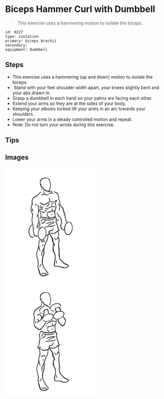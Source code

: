 # Biceps Hammer Curl with Dumbbell
> This exercise uses a hammering motion to isolate the biceps.

``` 
id: 0227 
type: isolation 
primary: biceps brachii 
secondary:  
equipment: dumbbell 
``` 

## Steps

 - This exercise uses a hammering (up and down) motion to isolate the biceps.
 -  Stand with your feet shoulder width apart, your knees slightly bent and your abs drawn in.
 - Grasp a dumbbell in each hand so your palms are facing each other.
 - Extend your arms so they are at the sides of your body.
 - Keeping your elbows locked lift your arms in an arc towards your shoulders.
 - Lower your arms in a steady controlled motion and repeat.
 - Note: Do not turn your wrists during this exercise.

## Tips


## Images

<svg width="221pt" height="275pt" viewBox="0 0 221 275" xmlns="http://www.w3.org/2000/svg">
  <g fill="#FFF">
    <path d="M0 0h221v275H0V0m84.04 34.69c-.33 5.22-.79 11.46 3.41 15.35-.07 3.02-.09 6.04-.1 9.06.87-3.01 1.46-6.13.74-9.25 2.33 1.86 3.24 4.78 5.14 6.98 3.19 2.42 7.21 3.68 11.22 3.55.27 1.39.77 2.69 1.52 3.89.01-.98.04-2.94.05-3.91 2.98 1.03 6.14 1.69 9.27.8-2.25-1.89-5.34-1.4-8.02-1.88 1.41-3.94 2.14-8.08 2.7-12.22.66-4.53-1.21-8.83-1.83-13.25-.7-4.31-5.05-6.62-9.05-7.07-5.95-.81-13.4 1.52-15.05 7.95m6.76 23.29c1.07 2.73 2.09 5.48 3.28 8.16-2.44.49-4.87.99-7.31 1.43.24.44.74 1.31.98 1.75 4.04-1.14 8.38-1.8 12.44-.35 2.06 1.19 3.8-.57 5.47-1.6-.91.03-2.72.08-3.62.1-2.28-.79-4.66-1.21-7.05-1.49.6-3.55-2.51-5.94-4.16-8.69-.01.17-.03.52-.03.69M77.45 68.64c-4.26 1.69-8.07 4.31-11.29 7.56-2.78 3.68-2.18 8.45-1.96 12.74-1.6 4.83-2.61 9.88-2.71 14.98-.21 5.33 4.86 9.56 3.59 14.97-1.45 6.64-1.75 13.68.33 20.22-6.31 3.01-8.66 10.43-9.09 16.92-.01 5.08 1.41 10.77 5.59 14.02 1.97 1.58 5.97 2.13 6.79-.94-2.4.02-5.32.39-7.06-1.68-4.46-5.1-4.23-12.8-2.2-18.89 1.03-3.49 3.76-5.99 6.45-8.27 1.79 5.11-.52 10.59 1.49 15.63.94 2.93.82 6.07 1.6 9.03 1.68 3.71 6.34 3.52 9.72 4.3-.91-3.52-5.18-2.98-7.89-4.13-.62-3.43-.71-6.97-1.94-10.27-1.33-3.21-.14-6.7-.63-10.03-.65-4.99-2.68-9.73-2.71-14.82-.42-6.07 1.5-11.93 2.24-17.9-.42.37-1.25 1.11-1.67 1.48-1.09-4.18-3.76-8.2-2.8-12.69.53-3.11.82-6.27 1.64-9.32.51.62 1.53 1.85 2.04 2.47-.34-5.86-3.55-13.56 2.19-17.81 3.11-3.54 8.42-4.09 11-8.16 1.95-2.98 5.98-4.28 6.91-7.93-4.01 1.84-6.81 5.27-9.63 8.52m38.72-7.9c3.8 1.94 8.84 3.03 10.62 7.41 2.07 3.21 1.34 7.1 1.66 10.69 1.65 4.02 3.72 8.01 3.3 12.53-.54-.08-1.62-.26-2.16-.34-.48-1.8-1.05-3.58-1.7-5.32-.79 3.99 1.78 7.5 2.64 11.24.04 3.39-1 6.71-.74 10.11 2.63-4.09 3.14-9.44.97-13.84.34-.6.7-1.2 1.06-1.8.77 4.79 5.83 7.05 6.89 11.71 1.85 7.34 4.75 14.42 5.81 21.95.7 3.41 1.77 6.98 4.27 9.55-5.18 4.34-6.83 11.59-6.08 18.07-1.6-.94-3.28-1.76-4.84-2.77-1.23-2.13-2.43-4.43-2.84-6.87.12-4.13 2.69-7.93 1.75-12.15-.18-5.43-4.19-9.42-7.51-13.28-1.73-2.72-2.91-5.78-4.81-8.42.28 3.24 1.36 6.46 3.12 9.19 3.29 3.8 7.06 7.73 7.38 13.05 1.09 4.21-2.96 7.75-2.08 11.94.6 2.33 1.53 4.55 2.19 6.87 2 1.37 4.06 2.66 6 4.12l-.08-2.08c2.74 2.91 2.75 7.38 5.61 10.23 2.22 2.56 6.34 3.5 9.09 1.22 5-3.9 7.21-10.54 6.99-16.72.1-4.42-1.01-9.27-4.37-12.36-2.45-1.75-5.96-2.34-8.63-.72-1.13-3.72-3.57-7.02-3.84-11-.37-3.53-.83-7.06-2.12-10.39-1.52-4.07-1.79-8.53-3.76-12.43-1.42-2.86-4.45-4.5-5.92-7.31-.94-2.93-.88-6.08-1.88-9-.76-2.58-2.46-4.95-2.29-7.75-.02-3.12-.06-6.42-1.82-9.13-2.07-4.21-7.14-7.49-11.88-6.2m-11.4 5.66c3.11-.85 6.18-2.16 9.48-1.93 1.2 1.41 3.08 1.75 4.72 2.42-1.96-1.44-3.77-3.09-5.88-4.31-3.04.08-7.02.62-8.32 3.82m.22 8.06c.34 2.35 1.03 4.63 1.88 6.84-.78 1.64-.71 4.26-2.93 4.64-4.29.97-7.34 5.48-12.02 4.79-3.17-.99-5.27-3.83-8.09-5.44.47 3.82 4.29 6.05 7.53 7.35 5.15 1.39 8.33-3.59 12.86-4.73 1.95-.49 2.86-2.39 3.63-4.05 1.83-3.25-.47-7.12-2.86-9.4m17.04 5.33c-.58 1.69-1.18 3.36-1.78 5.03-2.25-1.31-4.66-.41-7.02-.14-1.32-.32-2.53-.95-3.78-1.46-.18.46-.55 1.38-.73 1.85 3.45 2.17 7.3.99 10.9-.1.39 3.7 1.49 7.28 2.02 10.95.68 3.93-1.8 7.32-3.49 10.63l-3.01.42c-.47-2.4-1.34-4.69-2.29-6.94-.11 2.64-.3 5.29-.91 7.87-3.05.22-6.29-.01-8.86 1.97-1.21-.55-2.42-1.09-3.64-1.61 1.04 3.03 4.28 3.98 6.83 2.12 2.8 0 5.47-.77 7.74-2.41l3 1.26c.33-.64.99-1.91 1.33-2.55.44 4.36 1.01 8.72 1.4 13.09-3.66 2.08-7.84 2.66-11.84 3.77-.55-.77-1.06-1.55-1.56-2.33-1.62-1.29-3.09-2.75-4.46-4.29.1-1.56 1.14-3.29-.01-4.69-.54.14-1.62.43-2.17.58l1.36.76c-1.94 3.58.99 7.91 4.69 8.61-.72.43-1.44.87-2.15 1.3-5.33-1.8-11.68.15-16.23-3.81-.63-2.21-.23-4.6-.54-6.88-.12-3.4-1.81-6.44-3.06-9.51 2.68.54 5.42.37 8.13.28-.7-.79-1.41-1.58-2.18-2.29-1.7.23-3.4.54-5.12.31-.82.84-1.67 1.65-2.44 2.55.78 2.76 2.68 5.11 3.11 7.98.09 2.74.04 5.5.48 8.22-1.22 2.41-2.63 4.71-3.85 7.12 1.64-1.95 5.01-3.14 4.81-6.13 4.26 3.89 10.15 3.12 15.4 4.05 5.81 1.22 11.58-1.03 17.11-2.6 1.13 1.17 2.3 2.31 3.49 3.42-.11 2.63-.79 5.19-1.04 7.8 1.54 4.36 4.01 8.42 4.56 13.09.2 2.31 1.33 4.31 2.73 6.11-4.32 1.77-7.31 5.91-12 6.88-3.29 1-6.55-.59-9.75-1.21 1.18 1.79 3.05 3.2 5.25 3.35 5.69.55 10.99-2.51 15.2-6.05.04 3.49.17 6.99-.07 10.48.54.26 1.6.78 2.14 1.04-.08-3.95-.44-7.89-1.16-11.77.78-.33 2.34-.99 3.11-1.32-.94-2.56-2.85-4.71-3.27-7.45-.88-4.93-3.2-9.44-4.99-14.08.46-1.98 1.33-3.91 1.35-5.96-.02-2.82-3.37-4.16-3.36-6.97-.6-4.37-.81-8.8-.47-13.2.28-3.84 3.54-7.19 2.46-11.16-.86-3.94-1.79-7.92-1.6-11.99 1.63.2 3.24.52 4.86.76-1.38-1.65-2.89-3.21-3.82-5.17-.2.1-.61.31-.81.42m-10.54 10.36c-.53.13-1.59.38-2.11.51 1.84 1.09 2.84 2.75 2.56 4.93-2.13 1.18-4.82 1.18-6.48 3.17-.52.1-1.56.31-2.08.42-.67.87-1.35 1.74-2.02 2.61-1.9-.89-3.75-1.87-5.64-2.77.66 2.95 3.38 4.06 6.01 4.77.54-.82 1.08-1.64 1.63-2.45 3.1-1.38 6.21-2.76 9.31-4.17 2.9.12 5.78.5 8.61 1.13-1.68-2.78-4.86-2.93-7.75-2.83-.62-1.75-1.48-3.4-2.41-5 2.29-.13 4.59-.21 6.89-.24-1.29-.66-2.42-1.9-3.93-1.91-.9.55-1.77 1.16-2.59 1.83m-11.95 5.98c.13.61.27 1.22.4 1.83.59-.74 1.18-1.47 1.76-2.2l1.91-.72c1.31-2.2 2.91-4.22 4.37-6.32-4.43.17-5.04 5.48-8.44 7.41m-27.13-4.22l-.08 3.52c1.64-1.55 3.32-3.06 4.86-4.72-1.61.33-3.2.75-4.78 1.2m5.4.98c.84 1.95 2.49 3.81 2.01 6.09-.5 3.31-.47 6.66-.33 10.01.37 4.83-3.99 8.51-3.54 13.34.49-.82 1.47-2.47 1.97-3.29 2.46 6 2.86 12.97.53 19.07-1.13 4.34-.43 9.83 3 12.98-.55-4.22-2.54-8.52-1.11-12.77 2.06-5.89 1.47-12.4-.44-18.25-.26-1.17-1-2.4-.47-3.61 1.13-3.25 1.71-6.66 2.92-9.88-.34-.42-1-1.26-1.33-1.68.67-4.26 1.34-8.81-1.07-12.7-.54.18-1.61.52-2.14.69m6.12 2.21l.04 2.9c2.43 1.17 5.18 1.97 7.77.74 1.04-3.03-2.37-1.34-3.86-.96-.78-.46-2.34-1.38-3.12-1.83.71-.43 2.12-1.28 2.82-1.71l-.66-1.11c-1 .66-1.99 1.32-2.99 1.97m-19.39 5.11c.47 2.83.03 6.12 2.05 8.43 1.3-3.05.77-6.46-2.05-8.43m29.83 5.53c.07.43.22 1.29.3 1.72 2.4.75 4.85.28 6-2.17-2.1.17-4.2.35-6.3.45m-.34 6.61l1.79-1.79c-2.55-.89-4.91-2.24-7.07-3.86-1 3.45 2.87 4.48 5.28 5.65m20.85.86c-1.92.83-4.21 2.24-2.74 4.6.98-1.5 1.92-3.01 2.74-4.6m-25.24 12.03c-1.26 3-3.38 6.32-1.61 9.57.68-2.7 1.44-5.38 2.63-7.91 1.85.61 3.72 1.18 5.58 1.75-.83 1.87-1.61 3.92-3.37 5.12-2.19 1.74-5.16 2.6-6.59 5.18 4.7-1.68 10.88-3.88 11.28-9.74 3.69.89 7.55 1.12 11.28.36 4.13-.86 8.82-1.47 11.47-5.19-6.82 2.44-14.1 4.62-21.41 3.28-3.08-.82-6.14-1.76-9.26-2.42m35.15 7.15c2.18-1.37 4.41-2.94 5.43-5.41-2.66.76-5.07 2.47-5.43 5.41m-42.2-2.21c.29 6.21-.44 12.39-.25 18.59 2.52-4.23 2.1-9.22 1.87-13.91-.05-1.73-.6-3.29-1.62-4.68m29.31 2.88c2.26 1.62 5.11 1.66 7.75 1.1-1.68-2.83-5.26-.86-7.75-1.1m-13.89 5.09c4.35-.78 8.64-1.94 12.9-3.12l.22.88c.07-1.18.14-2.36.23-3.53-3.94 2.91-9.96 1.81-13.35 5.77m10.93-.13c-2.57 1.15-5.09 2.61-6.74 4.96 2.78-.97 5.25-2.61 7.96-3.74 3.23-1.42 6.73-2.32 9.63-4.4-3.86-.02-7.4 1.64-10.85 3.18m-12.71 6.59c.15.39.43 1.18.58 1.57 4.1-.08 8.09-1.22 12.2-1.24 4.39-.55 9.6-.2 12.64-4.04-8.3 2.26-16.93 2.5-25.42 3.71m-20.69-2.44c-.19 2.82.49 5.54 1.97 7.95-.17-2.71-.53-5.4-.85-8.08-.28.03-.84.1-1.12.13m3.72 15.71c-.77 5.25-.68 11.01 2.16 15.68 1.68 2.53 4.39 5.23 7.74 4.46 5.09-1.63 8.02-6.52 9.5-11.36 1.03-.05 3.09-.17 4.12-.23-1 4.55-1.39 9.39-3.89 13.45-4.09 6.57-4.72 14.67-8.83 21.24-2.6 4.57-3.1 10.02-2.58 15.17 1.97-1.54 1.47-4.13 1.61-6.31-.01-3.27 1.55-6.27 2.99-9.11.13 2.68.47 5.36.33 8.04-.24 3.94-2.6 7.28-3.39 11.08-.81 6.31-.81 12.89 1.35 18.96 3.33 7.3 8.98 13.14 13.04 20-.83.18-2.47.54-3.3.72-1.04-1.2-1.92-2.55-3.02-3.7-2.55.12-5.06.86-7.63.58-1.38-.32-2.41.67-3.45 1.39 3.55.66 7.14.25 10.71.3.43.42 1.29 1.27 1.72 1.69-3.31 2.43-8.13 2.99-11.41.22-2.58-1.46-2.43-4.64-3.13-7.12-1.49-5.26-5.01-10.4-3.67-16.06 1.48-7.48-1.55-14.74-3.09-21.93-1.37-6.48.98-12.92 3.6-18.75 1.35 2.91 1.95 6.28 4.28 8.63-1.02-5.35-2.9-10.5-3.62-15.91.14-3.66 1.43-7.12 2.6-10.55-.14-.22-.42-.66-.56-.89-.22-.11-.66-.34-.89-.46-2.65 5.54-2.36 11.78-3.22 17.71-1.66 4.97-3.64 9.91-4.38 15.14.23 9.05 5.54 17.63 3.55 26.81-1.02 2.73-.12 5.42.78 8.03-.65 2.81.88 5.25 1.92 7.72 1.04 2.32.36 5.19 1.93 7.3 2.51 2.73 6.13 4.27 9.84 4.24 4.04.31 7.13-2.87 11.05-3.29.07-1.48.12-2.96.13-4.44-1.71-2.45-3.3-4.98-5.42-7.1-2.3-3.13-3.97-6.68-6.26-9.82-2.34-5.53-1.84-11.7-1.32-17.53.2-3.54 2.05-6.64 3.04-9.96 1.21-5.75-.94-11.78 1.03-17.42 1.68-4.92 2.62-10.22 5.65-14.55 2.43-4.48 3.16-9.71 3.17-14.75.89-.65 1.63-1.56 2.65-2.01 1.68 3.47 3.87 6.64 5.76 9.99.64 2.83.12 5.94 1.61 8.57.61 1.66 2.06 3.25 1.6 5.12-1.01 4.84-1.47 9.82-1.17 14.74 1.53 4.9 5.17 9.1 5.29 14.42 1.11 7.91-3.37 15.27-2.13 23.2 3.28 2.63 7.48 2.19 11.4 1.93 3.22-.43 5.89 1.6 8.58 3 5.74.82 12.97.45 16.26-5.13-1.13-1.5-2.13-3.14-3.61-4.31-2.18-.95-4.83-.57-6.76-2.13-3.89-2.86-6.27-7.34-10.49-9.85-2.39-8.04-1.12-16.46-1.94-24.67-1.7-6.57-1.29-13.52.24-20.07.16-3.57-1.91-6.77-3.24-9.97-2.25 2.41-3.23 5.61-5.01 8.33-2.18-1.49-3.77-3.56-5.05-5.83.64 2.49.94 6.06 3.94 6.86 2.97-.32 4.35-3.19 5.84-5.36.57 1.63 1.5 3.19 1.6 4.95-1.02 6.89-2.51 14.01-.9 20.91.69 3.98.75 8.04.41 12.05-.55 4.4 1.31 8.54 1.84 12.83 2.77 2.72 5.71 5.31 7.99 8.48 2.44 3.33 6.38 5.3 10.49 5.4.78 1.03 1.53 2.07 2.28 3.12-1.9 1.02-3.74 2.2-5.79 2.9-2.54.05-5.03-.64-7.54-.95-3.05-.89-5.88-2.99-9.23-2.44-3.01.39-6.1.78-9.02-.3-.15-3.8-.18-7.67.75-11.37 1.48-4.66 1.12-9.64.7-14.43-.25-3.4-2.49-6.15-3.45-9.33-1.02-4.98-1.76-10.1-.86-15.15.54.77 1.6 2.3 2.13 3.07 2.03-3.48-.95-6.58-2.07-9.76-1.43-2.89-.44-6.34-1.94-9.19-1.99-3.64-4.34-7.09-7.11-10.18l-.89-.73c-.06-1.73-.65-3.74.25-5.33 1.73-1.14 3.76-1.61 5.8-1.73 2.04-2.33 3.37-5.2 3.87-8.26-1.72 1.83-3.01 4-4.57 5.95-2.59.94-5.26 1.72-7.66 3.11-.07 2.05.17 4.18-.43 6.17-1.56 1.72-3.69 2.73-5.6 3.97.98-6 .93-12.78-3-17.79-1.56-2.29-4.57-2.46-6.94-3.37-5.58 1.94-8.57 7.79-9.66 13.25m-8.17-10.48c-.83 1.24-.57 1.95.78 2.14.84-1.25.58-1.96-.78-2.14m16.28 32.42c-.86 1.48-.53 3.36-.66 5.02.72-3.62 4.23-3.81 7.07-4.68.75 1.07 1.51 2.12 2.33 3.13-.42-1.94-1.04-3.82-1.71-5.68-2.28.91-4.68 1.51-7.03 2.21m1.13 8.79c.19 2.38 2.21 2.23 4.05 2.16-.03-.51-.07-1.52-.09-2.02-1.32-.05-2.64-.1-3.96-.14m34.09 37.74c-.26 2.83.04 5.76 2.5 7.59-.55-2.5-1.07-5.02-.91-7.58-.4-.01-1.19-.01-1.59-.01m-39.68 16.24c2.35-2.52 3.66-5.72 4.99-8.84-3.15 1.44-5.43 5.4-4.99 8.84z"/>
    <path d="M89.59 30.66c3.56-2.56 8.15-2.33 12.31-2.16 2 1.87 4.64 3.61 5 6.57.81 4.6 2.47 9.26 1.29 13.95-.7 2.82-.6 6.17-2.66 8.42-3.11 1.88-6.48-.67-9.41-1.75-2.42-.88-3.52-3.34-4.77-5.37-1.53-1.58-3.41-2.77-5.02-4.26.53-1.47 1.07-2.93 1.6-4.39-.68.04-2.04.13-2.71.18-.47-4.11.65-8.88 4.37-11.19zM147.08 139.12c1.68-2.71 4.67-4.06 7.3-5.63 2.52 1.87 5.17 3.96 5.97 7.18 1.95 6.46.99 14.13-3.37 19.43-1.52 1.72-3.63 3.32-6.07 2.75-3.83-1.18-5.76-5.24-6.35-8.93-.64-5.01-.15-10.41 2.52-14.8zM90.36 145.61c3.25 1.89 6.26 4.59 7.04 8.45 1.03 5.86.93 12.53-2.68 17.54-1.82 2.31-4.48 4.74-7.67 4.13-2.73-.5-4.46-3.02-5.42-5.43-2.2-5.69-1.63-12.3 1.05-17.73 1.57-3.24 4.72-5.16 7.68-6.96z"/>
  </g>
  <g fill="#333">
    <path d="M84.04 34.69c1.65-6.43 9.1-8.76 15.05-7.95 4 .45 8.35 2.76 9.05 7.07.62 4.42 2.49 8.72 1.83 13.25-.56 4.14-1.29 8.28-2.7 12.22 2.68.48 5.77-.01 8.02 1.88-3.13.89-6.29.23-9.27-.8-.01.97-.04 2.93-.05 3.91-.75-1.2-1.25-2.5-1.52-3.89-4.01.13-8.03-1.13-11.22-3.55-1.9-2.2-2.81-5.12-5.14-6.98.72 3.12.13 6.24-.74 9.25.01-3.02.03-6.04.1-9.06-4.2-3.89-3.74-10.13-3.41-15.35m5.55-4.03c-3.72 2.31-4.84 7.08-4.37 11.19.67-.05 2.03-.14 2.71-.18-.53 1.46-1.07 2.92-1.6 4.39 1.61 1.49 3.49 2.68 5.02 4.26 1.25 2.03 2.35 4.49 4.77 5.37 2.93 1.08 6.3 3.63 9.41 1.75 2.06-2.25 1.96-5.6 2.66-8.42 1.18-4.69-.48-9.35-1.29-13.95-.36-2.96-3-4.7-5-6.57-4.16-.17-8.75-.4-12.31 2.16z"/>
    <path d="M90.8 57.98c0-.17.02-.52.03-.69 1.65 2.75 4.76 5.14 4.16 8.69 2.39.28 4.77.7 7.05 1.49.9-.02 2.71-.07 3.62-.1-1.67 1.03-3.41 2.79-5.47 1.6-4.06-1.45-8.4-.79-12.44.35-.24-.44-.74-1.31-.98-1.75 2.44-.44 4.87-.94 7.31-1.43-1.19-2.68-2.21-5.43-3.28-8.16zM77.45 68.64c2.82-3.25 5.62-6.68 9.63-8.52-.93 3.65-4.96 4.95-6.91 7.93-2.58 4.07-7.89 4.62-11 8.16-5.74 4.25-2.53 11.95-2.19 17.81-.51-.62-1.53-1.85-2.04-2.47-.82 3.05-1.11 6.21-1.64 9.32-.96 4.49 1.71 8.51 2.8 12.69.42-.37 1.25-1.11 1.67-1.48-.74 5.97-2.66 11.83-2.24 17.9.03 5.09 2.06 9.83 2.71 14.82.49 3.33-.7 6.82.63 10.03 1.23 3.3 1.32 6.84 1.94 10.27 2.71 1.15 6.98.61 7.89 4.13-3.38-.78-8.04-.59-9.72-4.3-.78-2.96-.66-6.1-1.6-9.03-2.01-5.04.3-10.52-1.49-15.63-2.69 2.28-5.42 4.78-6.45 8.27-2.03 6.09-2.26 13.79 2.2 18.89 1.74 2.07 4.66 1.7 7.06 1.68-.82 3.07-4.82 2.52-6.79.94-4.18-3.25-5.6-8.94-5.59-14.02.43-6.49 2.78-13.91 9.09-16.92-2.08-6.54-1.78-13.58-.33-20.22 1.27-5.41-3.8-9.64-3.59-14.97.1-5.1 1.11-10.15 2.71-14.98-.22-4.29-.82-9.06 1.96-12.74 3.22-3.25 7.03-5.87 11.29-7.56zM116.17 60.74c4.74-1.29 9.81 1.99 11.88 6.2 1.76 2.71 1.8 6.01 1.82 9.13-.17 2.8 1.53 5.17 2.29 7.75 1 2.92.94 6.07 1.88 9 1.47 2.81 4.5 4.45 5.92 7.31 1.97 3.9 2.24 8.36 3.76 12.43 1.29 3.33 1.75 6.86 2.12 10.39.27 3.98 2.71 7.28 3.84 11 2.67-1.62 6.18-1.03 8.63.72 3.36 3.09 4.47 7.94 4.37 12.36.22 6.18-1.99 12.82-6.99 16.72-2.75 2.28-6.87 1.34-9.09-1.22-2.86-2.85-2.87-7.32-5.61-10.23l.08 2.08c-1.94-1.46-4-2.75-6-4.12-.66-2.32-1.59-4.54-2.19-6.87-.88-4.19 3.17-7.73 2.08-11.94-.32-5.32-4.09-9.25-7.38-13.05-1.76-2.73-2.84-5.95-3.12-9.19 1.9 2.64 3.08 5.7 4.81 8.42 3.32 3.86 7.33 7.85 7.51 13.28.94 4.22-1.63 8.02-1.75 12.15.41 2.44 1.61 4.74 2.84 6.87 1.56 1.01 3.24 1.83 4.84 2.77-.75-6.48.9-13.73 6.08-18.07-2.5-2.57-3.57-6.14-4.27-9.55-1.06-7.53-3.96-14.61-5.81-21.95-1.06-4.66-6.12-6.92-6.89-11.71-.36.6-.72 1.2-1.06 1.8 2.17 4.4 1.66 9.75-.97 13.84-.26-3.4.78-6.72.74-10.11-.86-3.74-3.43-7.25-2.64-11.24.65 1.74 1.22 3.52 1.7 5.32.54.08 1.62.26 2.16.34.42-4.52-1.65-8.51-3.3-12.53-.32-3.59.41-7.48-1.66-10.69-1.78-4.38-6.82-5.47-10.62-7.41m30.91 78.38c-2.67 4.39-3.16 9.79-2.52 14.8.59 3.69 2.52 7.75 6.35 8.93 2.44.57 4.55-1.03 6.07-2.75 4.36-5.3 5.32-12.97 3.37-19.43-.8-3.22-3.45-5.31-5.97-7.18-2.63 1.57-5.62 2.92-7.3 5.63z"/>
    <path d="M104.77 66.4c1.3-3.2 5.28-3.74 8.32-3.82 2.11 1.22 3.92 2.87 5.88 4.31-1.64-.67-3.52-1.01-4.72-2.42-3.3-.23-6.37 1.08-9.48 1.93zM104.99 74.46c2.39 2.28 4.69 6.15 2.86 9.4-.77 1.66-1.68 3.56-3.63 4.05-4.53 1.14-7.71 6.12-12.86 4.73-3.24-1.3-7.06-3.53-7.53-7.35 2.82 1.61 4.92 4.45 8.09 5.44 4.68.69 7.73-3.82 12.02-4.79 2.22-.38 2.15-3 2.93-4.64-.85-2.21-1.54-4.49-1.88-6.84z"/>
    <path d="M122.03 79.79c.2-.11.61-.32.81-.42.93 1.96 2.44 3.52 3.82 5.17-1.62-.24-3.23-.56-4.86-.76-.19 4.07.74 8.05 1.6 11.99 1.08 3.97-2.18 7.32-2.46 11.16-.34 4.4-.13 8.83.47 13.2-.01 2.81 3.34 4.15 3.36 6.97-.02 2.05-.89 3.98-1.35 5.96 1.79 4.64 4.11 9.15 4.99 14.08.42 2.74 2.33 4.89 3.27 7.45-.77.33-2.33.99-3.11 1.32.72 3.88 1.08 7.82 1.16 11.77-.54-.26-1.6-.78-2.14-1.04.24-3.49.11-6.99.07-10.48-4.21 3.54-9.51 6.6-15.2 6.05-2.2-.15-4.07-1.56-5.25-3.35 3.2.62 6.46 2.21 9.75 1.21 4.69-.97 7.68-5.11 12-6.88-1.4-1.8-2.53-3.8-2.73-6.11-.55-4.67-3.02-8.73-4.56-13.09.25-2.61.93-5.17 1.04-7.8a93.816 93.816 0 0 1-3.49-3.42c-5.53 1.57-11.3 3.82-17.11 2.6-5.25-.93-11.14-.16-15.4-4.05.2 2.99-3.17 4.18-4.81 6.13 1.22-2.41 2.63-4.71 3.85-7.12-.44-2.72-.39-5.48-.48-8.22-.43-2.87-2.33-5.22-3.11-7.98.77-.9 1.62-1.71 2.44-2.55 1.72.23 3.42-.08 5.12-.31.77.71 1.48 1.5 2.18 2.29-2.71.09-5.45.26-8.13-.28 1.25 3.07 2.94 6.11 3.06 9.51.31 2.28-.09 4.67.54 6.88 4.55 3.96 10.9 2.01 16.23 3.81.71-.43 1.43-.87 2.15-1.3-3.7-.7-6.63-5.03-4.69-8.61l-1.36-.76c.55-.15 1.63-.44 2.17-.58 1.15 1.4.11 3.13.01 4.69 1.37 1.54 2.84 3 4.46 4.29.5.78 1.01 1.56 1.56 2.33 4-1.11 8.18-1.69 11.84-3.77-.39-4.37-.96-8.73-1.4-13.09-.34.64-1 1.91-1.33 2.55l-3-1.26c-2.27 1.64-4.94 2.41-7.74 2.41-2.55 1.86-5.79.91-6.83-2.12 1.22.52 2.43 1.06 3.64 1.61 2.57-1.98 5.81-1.75 8.86-1.97.61-2.58.8-5.23.91-7.87.95 2.25 1.82 4.54 2.29 6.94l3.01-.42c1.69-3.31 4.17-6.7 3.49-10.63-.53-3.67-1.63-7.25-2.02-10.95-3.6 1.09-7.45 2.27-10.9.1.18-.47.55-1.39.73-1.85 1.25.51 2.46 1.14 3.78 1.46 2.36-.27 4.77-1.17 7.02.14.6-1.67 1.2-3.34 1.78-5.03z"/>
    <path d="M111.49 90.15c.82-.67 1.69-1.28 2.59-1.83 1.51.01 2.64 1.25 3.93 1.91-2.3.03-4.6.11-6.89.24.93 1.6 1.79 3.25 2.41 5 2.89-.1 6.07.05 7.75 2.83-2.83-.63-5.71-1.01-8.61-1.13-3.1 1.41-6.21 2.79-9.31 4.17-.55.81-1.09 1.63-1.63 2.45-2.63-.71-5.35-1.82-6.01-4.77 1.89.9 3.74 1.88 5.64 2.77.67-.87 1.35-1.74 2.02-2.61.52-.11 1.56-.32 2.08-.42 1.66-1.99 4.35-1.99 6.48-3.17.28-2.18-.72-3.84-2.56-4.93.52-.13 1.58-.38 2.11-.51z"/>
    <path d="M99.54 96.13c3.4-1.93 4.01-7.24 8.44-7.41-1.46 2.1-3.06 4.12-4.37 6.32l-1.91.72c-.58.73-1.17 1.46-1.76 2.2-.13-.61-.27-1.22-.4-1.83zM72.41 91.91c1.58-.45 3.17-.87 4.78-1.2-1.54 1.66-3.22 3.17-4.86 4.72l.08-3.52zM77.81 92.89c.53-.17 1.6-.51 2.14-.69 2.41 3.89 1.74 8.44 1.07 12.7.33.42.99 1.26 1.33 1.68-1.21 3.22-1.79 6.63-2.92 9.88-.53 1.21.21 2.44.47 3.61 1.91 5.85 2.5 12.36.44 18.25-1.43 4.25.56 8.55 1.11 12.77-3.43-3.15-4.13-8.64-3-12.98 2.33-6.1 1.93-13.07-.53-19.07-.5.82-1.48 2.47-1.97 3.29-.45-4.83 3.91-8.51 3.54-13.34-.14-3.35-.17-6.7.33-10.01.48-2.28-1.17-4.14-2.01-6.09zM83.93 95.1c1-.65 1.99-1.31 2.99-1.97l.66 1.11c-.7.43-2.11 1.28-2.82 1.71.78.45 2.34 1.37 3.12 1.83 1.49-.38 4.9-2.07 3.86.96-2.59 1.23-5.34.43-7.77-.74l-.04-2.9zM64.54 100.21c2.82 1.97 3.35 5.38 2.05 8.43-2.02-2.31-1.58-5.6-2.05-8.43zM94.37 105.74c2.1-.1 4.2-.28 6.3-.45-1.15 2.45-3.6 2.92-6 2.17-.08-.43-.23-1.29-.3-1.72zM94.03 112.35c-2.41-1.17-6.28-2.2-5.28-5.65 2.16 1.62 4.52 2.97 7.07 3.86l-1.79 1.79zM114.88 113.21c-.82 1.59-1.76 3.1-2.74 4.6-1.47-2.36.82-3.77 2.74-4.6zM89.64 125.24c3.12.66 6.18 1.6 9.26 2.42 7.31 1.34 14.59-.84 21.41-3.28-2.65 3.72-7.34 4.33-11.47 5.19-3.73.76-7.59.53-11.28-.36-.4 5.86-6.58 8.06-11.28 9.74 1.43-2.58 4.4-3.44 6.59-5.18 1.76-1.2 2.54-3.25 3.37-5.12-1.86-.57-3.73-1.14-5.58-1.75-1.19 2.53-1.95 5.21-2.63 7.91-1.77-3.25.35-6.57 1.61-9.57zM124.79 132.39c.36-2.94 2.77-4.65 5.43-5.41-1.02 2.47-3.25 4.04-5.43 5.41zM82.59 130.18c1.02 1.39 1.57 2.95 1.62 4.68.23 4.69.65 9.68-1.87 13.91-.19-6.2.54-12.38.25-18.59zM111.9 133.06c2.49.24 6.07-1.73 7.75 1.1-2.64.56-5.49.52-7.75-1.1zM98.01 138.15c3.39-3.96 9.41-2.86 13.35-5.77-.09 1.17-.16 2.35-.23 3.53l-.22-.88c-4.26 1.18-8.55 2.34-12.9 3.12zM108.94 138.02c3.45-1.54 6.99-3.2 10.85-3.18-2.9 2.08-6.4 2.98-9.63 4.4-2.71 1.13-5.18 2.77-7.96 3.74 1.65-2.35 4.17-3.81 6.74-4.96zM96.23 144.61c8.49-1.21 17.12-1.45 25.42-3.71-3.04 3.84-8.25 3.49-12.64 4.04-4.11.02-8.1 1.16-12.2 1.24-.15-.39-.43-1.18-.58-1.57zM75.54 142.17c.28-.03.84-.1 1.12-.13.32 2.68.68 5.37.85 8.08a13.326 13.326 0 0 1-1.97-7.95z"/>
    <path d="M79.26 157.88c1.09-5.46 4.08-11.31 9.66-13.25 2.37.91 5.38 1.08 6.94 3.37 3.93 5.01 3.98 11.79 3 17.79 1.91-1.24 4.04-2.25 5.6-3.97.6-1.99.36-4.12.43-6.17 2.4-1.39 5.07-2.17 7.66-3.11 1.56-1.95 2.85-4.12 4.57-5.95-.5 3.06-1.83 5.93-3.87 8.26-2.04.12-4.07.59-5.8 1.73-.9 1.59-.31 3.6-.25 5.33l.89.73c2.77 3.09 5.12 6.54 7.11 10.18 1.5 2.85.51 6.3 1.94 9.19 1.12 3.18 4.1 6.28 2.07 9.76-.53-.77-1.59-2.3-2.13-3.07-.9 5.05-.16 10.17.86 15.15.96 3.18 3.2 5.93 3.45 9.33.42 4.79.78 9.77-.7 14.43-.93 3.7-.9 7.57-.75 11.37 2.92 1.08 6.01.69 9.02.3 3.35-.55 6.18 1.55 9.23 2.44 2.51.31 5 1 7.54.95 2.05-.7 3.89-1.88 5.79-2.9-.75-1.05-1.5-2.09-2.28-3.12-4.11-.1-8.05-2.07-10.49-5.4-2.28-3.17-5.22-5.76-7.99-8.48-.53-4.29-2.39-8.43-1.84-12.83.34-4.01.28-8.07-.41-12.05-1.61-6.9-.12-14.02.9-20.91-.1-1.76-1.03-3.32-1.6-4.95-1.49 2.17-2.87 5.04-5.84 5.36-3-.8-3.3-4.37-3.94-6.86 1.28 2.27 2.87 4.34 5.05 5.83 1.78-2.72 2.76-5.92 5.01-8.33 1.33 3.2 3.4 6.4 3.24 9.97-1.53 6.55-1.94 13.5-.24 20.07.82 8.21-.45 16.63 1.94 24.67 4.22 2.51 6.6 6.99 10.49 9.85 1.93 1.56 4.58 1.18 6.76 2.13 1.48 1.17 2.48 2.81 3.61 4.31-3.29 5.58-10.52 5.95-16.26 5.13-2.69-1.4-5.36-3.43-8.58-3-3.92.26-8.12.7-11.4-1.93-1.24-7.93 3.24-15.29 2.13-23.2-.12-5.32-3.76-9.52-5.29-14.42-.3-4.92.16-9.9 1.17-14.74.46-1.87-.99-3.46-1.6-5.12-1.49-2.63-.97-5.74-1.61-8.57-1.89-3.35-4.08-6.52-5.76-9.99-1.02.45-1.76 1.36-2.65 2.01-.01 5.04-.74 10.27-3.17 14.75-3.03 4.33-3.97 9.63-5.65 14.55-1.97 5.64.18 11.67-1.03 17.42-.99 3.32-2.84 6.42-3.04 9.96-.52 5.83-1.02 12 1.32 17.53 2.29 3.14 3.96 6.69 6.26 9.82 2.12 2.12 3.71 4.65 5.42 7.1-.01 1.48-.06 2.96-.13 4.44-3.92.42-7.01 3.6-11.05 3.29-3.71.03-7.33-1.51-9.84-4.24-1.57-2.11-.89-4.98-1.93-7.3-1.04-2.47-2.57-4.91-1.92-7.72-.9-2.61-1.8-5.3-.78-8.03 1.99-9.18-3.32-17.76-3.55-26.81.74-5.23 2.72-10.17 4.38-15.14.86-5.93.57-12.17 3.22-17.71.23.12.67.35.89.46.14.23.42.67.56.89-1.17 3.43-2.46 6.89-2.6 10.55.72 5.41 2.6 10.56 3.62 15.91-2.33-2.35-2.93-5.72-4.28-8.63-2.62 5.83-4.97 12.27-3.6 18.75 1.54 7.19 4.57 14.45 3.09 21.93-1.34 5.66 2.18 10.8 3.67 16.06.7 2.48.55 5.66 3.13 7.12 3.28 2.77 8.1 2.21 11.41-.22-.43-.42-1.29-1.27-1.72-1.69-3.57-.05-7.16.36-10.71-.3 1.04-.72 2.07-1.71 3.45-1.39 2.57.28 5.08-.46 7.63-.58 1.1 1.15 1.98 2.5 3.02 3.7.83-.18 2.47-.54 3.3-.72-4.06-6.86-9.71-12.7-13.04-20-2.16-6.07-2.16-12.65-1.35-18.96.79-3.8 3.15-7.14 3.39-11.08.14-2.68-.2-5.36-.33-8.04-1.44 2.84-3 5.84-2.99 9.11-.14 2.18.36 4.77-1.61 6.31-.52-5.15-.02-10.6 2.58-15.17 4.11-6.57 4.74-14.67 8.83-21.24 2.5-4.06 2.89-8.9 3.89-13.45-1.03.06-3.09.18-4.12.23-1.48 4.84-4.41 9.73-9.5 11.36-3.35.77-6.06-1.93-7.74-4.46-2.84-4.67-2.93-10.43-2.16-15.68m11.1-12.27c-2.96 1.8-6.11 3.72-7.68 6.96-2.68 5.43-3.25 12.04-1.05 17.73.96 2.41 2.69 4.93 5.42 5.43 3.19.61 5.85-1.82 7.67-4.13 3.61-5.01 3.71-11.68 2.68-17.54-.78-3.86-3.79-6.56-7.04-8.45zM71.09 147.4c1.36.18 1.62.89.78 2.14-1.35-.19-1.61-.9-.78-2.14z"/>
    <path d="M87.37 179.82c2.35-.7 4.75-1.3 7.03-2.21.67 1.86 1.29 3.74 1.71 5.68-.82-1.01-1.58-2.06-2.33-3.13-2.84.87-6.35 1.06-7.07 4.68.13-1.66-.2-3.54.66-5.02zM88.5 188.61c1.32.04 2.64.09 3.96.14.02.5.06 1.51.09 2.02-1.84.07-3.86.22-4.05-2.16zM122.59 226.35c.4 0 1.19 0 1.59.01-.16 2.56.36 5.08.91 7.58-2.46-1.83-2.76-4.76-2.5-7.59zM82.91 242.59c-.44-3.44 1.84-7.4 4.99-8.84-1.33 3.12-2.64 6.32-4.99 8.84z"/>
  </g>
</svg>

<svg width="221pt" height="275pt" viewBox="0 0 221 275" xmlns="http://www.w3.org/2000/svg">
  <g fill="#FFF">
    <path d="M0 0h221v275H0V0m85.85 31.82c-3.29 4.41-1.35 10.04-.83 14.98.92 1.05 1.83 2.09 2.76 3.14-.11 3.27-.28 6.54-.89 9.75-4.19 1.01-6.51 5-10.38 6.62-4.54 2-7.51 6.64-8.13 11.48-1.15 4.22 2.34 8.1 1.21 12.29-1.63 6.44-1.52 13.37.8 19.62 1.49 3.13 5.17 4.08 7.55 6.36 1.96 1.82 5.15 3.59 7.62 1.7 5.66-5.54 10.08-12.23 13.88-19.16l-2.35.52c-3.69 6.65-7.72 13.71-14.64 17.49-2.35-2.11-5.03-3.78-7.73-5.38-4.28-3.26-5.21-9.23-4.65-14.27.16-3.09 1.93-5.95 1.71-9.04-1.58-4.55-2.72-9.86-.35-14.34 2.32-4.55 8.13-5.24 11.12-9.13 1.38-1.78 3.36-2.89 5.42-3.72.74-3.56 1.05-7.21.62-10.84 2.1 1.9 3.13 4.57 4.73 6.84 1.45 2.15 4.95 1.36 6.47 2.89-1.07.15-2.03.52-2.89 1.12 2.72.64 5.9.18 8.16 2.16 1.97 1.41 1.88 4.11 2.78 6.15 1.95-4.19 3.69-9.01 8.09-11.25 4.5-2.39 10.64-4.2 15.15-.89 2.05 1.25 1.74 3.92 2.35 5.92 2.88-2.45.54-6.68-2.22-8.11-4.64-2.1-10-.91-14.47 1.05-3.84 1.76-7.72 4.83-8.11 9.36-.78-3.04-3.47-4.74-6.36-5.4l-.16-.82c2.02-.84 5.59.48 6.56-2.06.76-3.2 1.21-6.46 1.68-9.71.71-4.18-1.21-8.14-1.7-12.23-.3-4.32-4.47-7.7-8.71-7.62-5.01-.55-10.88.18-14.09 4.53m5 25.39c.41.56 1.24 1.68 1.65 2.24l-.63 1.94c-4.9 1.54-8.64 5.6-10.02 10.52 1.06 2.17 1.54 5.1 3.99 6.19 2.32.75 4.85.65 7.12 1.62-.72 1.19-2.14 3.56-2.85 4.75.77-.1 2.32-.29 3.09-.38-1.22 1.01-2.72 1.57-4.19 2.14l1.53 2.27c-2.46-2.93-3.54-7.2-7.38-8.75-3.08-1.11-5.27 1.69-6.64 3.98 1.2-.13 2.37-.39 3.52-.79l-.48 1.77c.39-1.33.81-2.64 1.35-3.92 3.3.91 5.99 3.5 5.66 7.12 1.09 3.79-2.3 6.21-4.93 8.14-1.22-2-1.5-5.44-4.41-5.7-.16-.28-.49-.84-.65-1.12.09.34.28 1.03.38 1.37 1.14 1.85 1.94 3.87 2.72 5.89-1.97 1.63-4.07 3.28-5.03 5.75 2.18-1.44 4.3-3.01 6.76-3.96 3.23-2.74 7.66-4.82 8.31-9.51-.04 1.2-.07 2.39-.09 3.59l1.23-.03c.6-4.97 4.39-9.29 9.15-10.72 3.92-1.6 8.84-2.67 12.65-.29 2.85 1.7 3.05 5.85 1.03 8.27-3.32 5.35-9.89 6.98-15.74 7.66-3.13-.53-5.59-2.5-7.96-4.47.89 1.69 1.66 3.84 3.67 4.5 6.57 2.73 13.84-.45 19.29-4.23-.29.96-.88 2.89-1.17 3.85l-3.57.12c-1.21 1.29-2.68 2.23-4.3 2.91-1.27 1.15-2.66 2.17-4.25 2.83.78.44 1.57.88 2.36 1.33.75-.92 1.5-1.84 2.26-2.75l2.52-.4 1.42-1.7c1.85-.31 3.63-.92 5.22-1.92 2.73.2 5.43.67 8.07 1.42-1.21-3.31-4.95-2.84-7.78-2.95l-.52-3c.73-1.08 1.46-2.17 2.19-3.27 2.1.86 4.21 1.69 6.32 2.52.24 2.29.72 4.6.5 6.92-.38 3.21-2.51 5.78-4.1 8.48l-2.77-.48c-.24-2.16-.9-4.23-1.7-6.24-.34 2.27-.15 4.74-1.19 6.84-1.33 2.19-4.31.59-6.34 1.48-2.07 1.05-4.31.68-6.5.39 1.46.9 2.97 3.16 4.94 2.19 3.05-1.76 7.06-.53 9.61-3.34 1.02.4 2.03.8 3.04 1.22.54-.57 1.64-1.71 2.19-2.27l.28 5.46-1.77.31c.45.12 1.35.35 1.8.47.2 2.17.38 4.34.53 6.51-4.35 2.43-9.32 3.28-14.19 3.96-3.7-.48-7.35-1.45-11.12-1.37-3.05.13-5.6-1.82-8.05-3.36-1.53 2.95-3.5 5.64-5 8.59-.82 3.07.81 6.07 1.05 9.11.58 5.12-2.01 9.84-2.15 14.91-.1 2.67-.84 5.38-3.23 6.91.03 2.42 2.02 3.95 3.42 5.68.5-.37 1.51-1.09 2.02-1.46-1.22 5.65 1.25 11.58-1.01 17.04-1.71 4.67-1.81 9.67-2.28 14.56-1.99 6.94-5.75 14.05-3.76 21.45 1.89 7.89 4.75 16.16 2.12 24.26.52 1.62 1.06 3.24 1.6 4.86-1.06 3.97 2.33 7.13 2.56 10.96.09 2.3.93 4.61 3.08 5.74 3.46 2.98 8.35 2.71 12.58 2.07 1.62-1.5 3.77-1.91 5.8-2.55 1.48-1.11.8-3.12.86-4.68-2.32-3.66-5.73-6.5-7.64-10.42-1.66-3.44-4.49-6.39-5.02-10.3-1.28-5.01-.61-10.23.09-15.27.51-3.65 2.8-6.83 2.97-10.56.41-4.83-.9-9.77.4-14.52.9-3.84 2.5-7.45 3.57-11.23 1.82-3.35 4.13-6.55 4.64-10.45 1.07-3.24-.25-7.21 2.15-9.95 3.01.78 3.86 4.39 5.66 6.57 3.07 3.54 1.26 8.64 3.66 12.44 1.58 2.98 2.69 6.18 4.25 9.18 2.45-3.04-.18-6.23-1.38-9.12-1.47-2.82-.92-6.12-1.87-9.09-2.35-4.81-5.57-9.14-8.88-13.33 2.68.48 5.04 2.42 7.86 2.08 4.95-.31 9.38-2.94 13.15-5.99.29 4.31.5 8.62.82 12.93l-2.02-.04c-.76 2.33-1.15 4.99-3.03 6.75-2.74-.17-4.01-2.84-4.87-5.07-.17.07-.52.2-.69.26.97 2.16 1.27 5.13 3.66 6.24 3.38.41 4.74-3.31 6.25-5.6 3.6 4.87.08 10.51.47 15.86-1.25 6.05 1.51 11.89 1.15 17.94-.36 5.82-.35 11.84 1.77 17.35 2.86 2.85 5.86 5.56 8.25 8.84 2.39 3.15 6.23 4.73 10.08 5.07.73.94 1.45 1.89 2.16 2.86-1.1.61-2.19 1.24-3.28 1.87-2.88 2.03-6.49.24-9.71.55-1.48-.74-2.94-1.51-4.46-2.17-4.7-2.08-10.63 1.7-14.72-1.97.41-4.46.36-9.07 2.01-13.3.11-4.08.33-8.18-.13-12.25-.41-3.59-3.45-6.23-3.75-9.84-.6-4.52-1.74-9.11-.51-13.64-.74-.08-1.64-.2-1.92.7-.77 3.75-.92 7.62-.82 11.44 1.26 5.1 5.31 9.21 5.55 14.65 1.68 7.93-4.1 15.45-1.91 23.32 2.81 2.86 6.96 2.38 10.54 1.74 4.04-.73 7.04 3.11 10.97 3.12 1.94.07 3.85.64 5.79.54 3.22-1.25 7.03-2.21 8.56-5.68-1.19-1.37-2.25-2.87-3.68-4-2.72-.6-5.69-.91-7.75-3.03-3.09-3-5.61-6.55-9.06-9.19-3.08-5.83-1.69-12.72-2.13-19.04.47-5.46-2.34-10.71-1.07-16.13-.68-2.8.08-5.55.77-8.25 1.02-3.28-1.61-6.19-1.39-9.44.08-4.55-.06-9.1-.84-13.59 1.57-.73 2.58-1.96 2.67-3.72-3.47-2.06-2.7-6.37-4.05-9.63-1.29-3.34-2.84-6.61-3.73-10.08.67-2.61 1.27-5.25.94-7.97-1.15-1.23-2.94-2.19-2.99-4.07-.8-4.28-1.2-8.66-.86-13.01.3-3.16 2.13-5.9 2.81-8.97.25-2.36-.45-4.68-.86-6.98l3.33.15c-.16 2.88.08 5.87 2.01 8.17 2.82 3.29 5.61 6.81 9.43 8.99 2.34-.75 5.35-1.49 6.02-4.25.99-4.27 4.11-8.55 2.05-12.96-2.02-2.09-3.68-4.48-5.66-6.61 1.26-2.51 3.55-5.36 2.22-8.29-1.09-3.07-4.27-4.59-7.34-4.82-.93-2.98-1.91-5.93-2.8-8.92-4.27-1.72-9.38.2-12.67 3.12.57 1.6.97 3.26 1.07 4.97l.6.09c.51 1.01 1 2.03 1.47 3.06l-1.57-1.06c.96 4.12-5.23 5.15-4.66 9.43-1.99-4.25-6.87-5.05-11.08-4.83-.22-3.81-1.35-7.5-2.79-11.01-3.22-.01-6.43.82-9.3 2.26-1.16 2.82-.53 5.97-.64 8.92-3.67-.55-7.33-1.52-9.82-4.49.78-6.16 5.82-10.68 11.64-12.15.04-.14.13-.43.17-.57-1.36-1.31-2.57-2.79-3.97-4.06m17.87 10.46c.56 4.31 4.99 5.2 8.52 5.87.4.35 1.18 1.06 1.58 1.41-.68-1.26-1.11-3.21-2.88-3.21-3.03-.05-5.14-2.17-7.22-4.07m-34.33 34.32c-.08-2.07-.61-4.07-1.41-5.97-2.44 1.75-.6 4.85 1.41 5.97m22.41 6.03c2.16.51 3.46-1.1 4.11-2.89-1.59.61-2.93 1.67-4.11 2.89m-2.43 3c.09 3.36 2.95-1.56 0 0m6.79 1.84c-.35 1.61.27 2.26 1.86 1.95.35-1.63-.27-2.28-1.86-1.95m10.99 5.36c1.25-1.32 2.29-2.83 3.02-4.5-1.93.75-3.52 2.23-3.02 4.5m-11.4-2.72c.07 3.43 3.14 7.78 6.99 6.88-2.44-2.18-4.79-4.45-6.99-6.88m24.88 118.87c-.61-2.83-1.08-5.68-1.35-8.56-2.02 2.73-1.28 6.51 1.35 8.56z"/>
    <path d="M88.99 31.77c3.63-3.22 8.68-3.35 13.26-3.16 1.59 1.43 3.37 2.74 4.47 4.61 2.41 7.83 3.47 16.72-.33 24.26-2.72 2.32-6.58.04-9.46-1.05-2.88-.85-4.03-3.82-5.05-6.33-1.71-1.04-3.4-2.14-5.06-3.26.37-1.66.8-3.3 1.24-4.93-.61.15-1.83.44-2.44.59-.3-3.78.04-8.29 3.37-10.73zM122.29 67.11c.65-.88 1.41-1.66 2.15-2.47 1.9.18 3.83.21 5.71.61.31 1.03.57 2.07.79 3.13.52 1.41 1.45 2.37 2.8 2.88-1.57.7-3.15 1.37-4.75 2-1.66-.08-3.31-.1-4.97-.13-.44-2.04-1.42-3.96-1.73-6.02zM95.45 70.53c1.98-.49 3.96-.97 5.94-1.44 1.03 3.4 2.05 6.79 3.21 10.15-.89.07-2.67.22-3.55.3-2.71 1.34-5.46 2.66-7.85 4.55 1.34-4.41 1.49-9.04 2.25-13.56zM128.16 74.76c3.63-.86 8.08-1.63 11.13 1.07 2.33 1.87 2.19 5.58.39 7.77-3.11 5.08-9.22 6.66-14.69 7.69-3.37-.18-6-2.14-8.68-3.93 1.05-6.02 5.69-11.53 11.85-12.6z"/>
    <path d="M128.66 91.92c3.92-1.11 7.73-2.75 10.79-5.5 1.83 3.13 4.05 6.05 5.39 9.44-.47 3.14-1.73 6.12-2.99 9.01-.59 1.51-2.51 1.93-3.96 1.77-2.98-2.68-6.13-5.22-8.61-8.39-.1-2.12-.33-4.23-.62-6.33zM87.1 121.64c3.98 2.99 8.86 3.31 13.62 3.75 6.46 2.12 12.9-.65 19.06-2.44 1.07 1.12 2.16 2.23 3.28 3.31.32 2.66-.22 5.28-1.03 7.8 2.2 4.81 4.61 9.66 5.19 14.99.21 1.8 1.47 3.16 2.47 4.59-4.01 1.45-6.68 5.13-10.74 6.48-3.95 1.95-8.13-.43-12.15-.77.83-3.35 4.37-3.78 7.15-4.53 2.26-1.94 3.15-5.15 3.7-8-1.97 1.89-3.33 4.28-4.61 6.66-2.36.34-4.71.84-6.83 1.95-1.11 2.19-.8 4.82-1.28 7.2-5.39 3.91-12.88 4.52-18.54.76-.73 2.23 1.79 3.09 3.4 3.76 4.3 1.91 8.99.17 13.32-.71-.75 4.47-1.16 9.19-3.43 13.21-3.72 5.75-4.95 12.64-7.41 18.93-2.89 4.92-5.14 10.51-4.58 16.32.28.45.85 1.36 1.13 1.82 1.22-5.22.53-11.01 4.03-15.5 0 4.28.83 8.84-1.04 12.86-3.77 8-3.6 17.54-.59 25.75 1.88 3.44 3.96 6.78 5.87 10.21 2.35 2.92 4.94 5.69 6.71 9.05-1.19.41-2.39.78-3.59 1.12-.9-1.41-1.82-2.8-2.92-4.06-3.15 1.06-6.46.71-9.7.96-.23.43-.69 1.29-.92 1.71.96-.16 1.92-.32 2.89-.48 2.46 1.16 5.09.25 7.59-.24.35.64 1.04 1.93 1.39 2.58-4.27 2.97-10.41 1.85-13.41-2.37-.32-7.67-6.82-14.42-4.4-22.24 1.56-9.58-4.94-18.39-3.53-27.94.79-4 2.1-7.89 3.82-11.58 1.58 2.74 1.5 6.66 4.4 8.47-1.38-5.27-3.05-10.5-3.69-15.93.12-3.9 1.66-7.53 2.83-11.2 1.66-4.86-1.74-10.07.38-14.8.34-1.87.09-3.79.14-5.67-2.15.6-2.51 2.96-3.48 4.65-.45-.57-1.35-1.71-1.79-2.29 2.94-4.35 2.61-9.77 4.3-14.58 1.48-5.31.19-10.82-.7-16.1.43-2 .59-5.46 3.46-4.98.06-.62.17-1.86.23-2.48m1.92 13.37c.2-2.68.96-5.26 2.14-7.67 1.83.59 3.66 1.16 5.47 1.79-1.21 5.22-6.8 6.48-10.14 9.84 5.03-.69 10.4-3.83 11.61-9.1 6.08.98 12.37.55 18.15-1.59 1.83-.39 3.07-1.83 4.26-3.15-5.35 1.67-10.8 3.5-16.49 3.35-4.65.13-9.04-1.55-13.43-2.85-1.3 2.77-4.86 6.79-1.57 9.38m12.83 1.09c-1.38.31-2.35 1.36-3.25 2.36 6.24-.86 12.29-4.25 18.63-3.32-4.96 2.29-10.95 3.47-14.46 8.01 5.53-2.43 10.97-5.09 16.67-7.15-.06-1.06-.11-2.12-.14-3.17-5.94.17-11.82 1.43-17.45 3.27m-5.1 8.95l-.02 1.13c4.8.38 9.45-1.17 14.24-1.13 3.97-.3 8.51-.4 11.18-3.84-8.27 2.4-16.94 2.51-25.4 3.84m-9.28 34.78c-.16 1.8-.33 3.6-.4 5.41.68-1.13 1.36-2.26 2.03-3.4 1.7-.41 3.39-.85 5.07-1.33.72 1.05 1.47 2.08 2.25 3.09-.43-1.9-1.04-3.74-1.66-5.58-2.27 1.2-4.72 1.88-7.29 1.81m1.71 9.33c.16.49.47 1.46.63 1.95.78-.04 2.34-.13 3.12-.17 0-.43.01-1.29.01-1.72-1.25-.03-2.51-.05-3.76-.06m-6.53 53.65c2.95-1.98 4.01-5.44 5.68-8.37-3.7.78-4.67 5.27-5.68 8.37z"/>
  </g>
  <g fill="#333">
    <path d="M85.85 31.82c3.21-4.35 9.08-5.08 14.09-4.53 4.24-.08 8.41 3.3 8.71 7.62.49 4.09 2.41 8.05 1.7 12.23-.47 3.25-.92 6.51-1.68 9.71-.97 2.54-4.54 1.22-6.56 2.06l.16.82c2.89.66 5.58 2.36 6.36 5.4.39-4.53 4.27-7.6 8.11-9.36 4.47-1.96 9.83-3.15 14.47-1.05 2.76 1.43 5.1 5.66 2.22 8.11-.61-2-.3-4.67-2.35-5.92-4.51-3.31-10.65-1.5-15.15.89-4.4 2.24-6.14 7.06-8.09 11.25-.9-2.04-.81-4.74-2.78-6.15-2.26-1.98-5.44-1.52-8.16-2.16.86-.6 1.82-.97 2.89-1.12-1.52-1.53-5.02-.74-6.47-2.89-1.6-2.27-2.63-4.94-4.73-6.84.43 3.63.12 7.28-.62 10.84-2.06.83-4.04 1.94-5.42 3.72-2.99 3.89-8.8 4.58-11.12 9.13-2.37 4.48-1.23 9.79.35 14.34.22 3.09-1.55 5.95-1.71 9.04-.56 5.04.37 11.01 4.65 14.27 2.7 1.6 5.38 3.27 7.73 5.38 6.92-3.78 10.95-10.84 14.64-17.49l2.35-.52c-3.8 6.93-8.22 13.62-13.88 19.16-2.47 1.89-5.66.12-7.62-1.7-2.38-2.28-6.06-3.23-7.55-6.36-2.32-6.25-2.43-13.18-.8-19.62 1.13-4.19-2.36-8.07-1.21-12.29.62-4.84 3.59-9.48 8.13-11.48 3.87-1.62 6.19-5.61 10.38-6.62.61-3.21.78-6.48.89-9.75-.93-1.05-1.84-2.09-2.76-3.14-.52-4.94-2.46-10.57.83-14.98m3.14-.05c-3.33 2.44-3.67 6.95-3.37 10.73.61-.15 1.83-.44 2.44-.59-.44 1.63-.87 3.27-1.24 4.93 1.66 1.12 3.35 2.22 5.06 3.26 1.02 2.51 2.17 5.48 5.05 6.33 2.88 1.09 6.74 3.37 9.46 1.05 3.8-7.54 2.74-16.43.33-24.26-1.1-1.87-2.88-3.18-4.47-4.61-4.58-.19-9.63-.06-13.26 3.16z"/>
    <path d="M90.85 57.21c1.4 1.27 2.61 2.75 3.97 4.06-.04.14-.13.43-.17.57-5.82 1.47-10.86 5.99-11.64 12.15 2.49 2.97 6.15 3.94 9.82 4.49.11-2.95-.52-6.1.64-8.92 2.87-1.44 6.08-2.27 9.3-2.26 1.44 3.51 2.57 7.2 2.79 11.01 4.21-.22 9.09.58 11.08 4.83-.57-4.28 5.62-5.31 4.66-9.43l1.57 1.06c-.47-1.03-.96-2.05-1.47-3.06l-.6-.09c-.1-1.71-.5-3.37-1.07-4.97 3.29-2.92 8.4-4.84 12.67-3.12.89 2.99 1.87 5.94 2.8 8.92 3.07.23 6.25 1.75 7.34 4.82 1.33 2.93-.96 5.78-2.22 8.29 1.98 2.13 3.64 4.52 5.66 6.61 2.06 4.41-1.06 8.69-2.05 12.96-.67 2.76-3.68 3.5-6.02 4.25-3.82-2.18-6.61-5.7-9.43-8.99-1.93-2.3-2.17-5.29-2.01-8.17l-3.33-.15c.41 2.3 1.11 4.62.86 6.98-.68 3.07-2.51 5.81-2.81 8.97-.34 4.35.06 8.73.86 13.01.05 1.88 1.84 2.84 2.99 4.07.33 2.72-.27 5.36-.94 7.97.89 3.47 2.44 6.74 3.73 10.08 1.35 3.26.58 7.57 4.05 9.63-.09 1.76-1.1 2.99-2.67 3.72.78 4.49.92 9.04.84 13.59-.22 3.25 2.41 6.16 1.39 9.44-.69 2.7-1.45 5.45-.77 8.25-1.27 5.42 1.54 10.67 1.07 16.13.44 6.32-.95 13.21 2.13 19.04 3.45 2.64 5.97 6.19 9.06 9.19 2.06 2.12 5.03 2.43 7.75 3.03 1.43 1.13 2.49 2.63 3.68 4-1.53 3.47-5.34 4.43-8.56 5.68-1.94.1-3.85-.47-5.79-.54-3.93-.01-6.93-3.85-10.97-3.12-3.58.64-7.73 1.12-10.54-1.74-2.19-7.87 3.59-15.39 1.91-23.32-.24-5.44-4.29-9.55-5.55-14.65-.1-3.82.05-7.69.82-11.44.28-.9 1.18-.78 1.92-.7-1.23 4.53-.09 9.12.51 13.64.3 3.61 3.34 6.25 3.75 9.84.46 4.07.24 8.17.13 12.25-1.65 4.23-1.6 8.84-2.01 13.3 4.09 3.67 10.02-.11 14.72 1.97 1.52.66 2.98 1.43 4.46 2.17 3.22-.31 6.83 1.48 9.71-.55 1.09-.63 2.18-1.26 3.28-1.87-.71-.97-1.43-1.92-2.16-2.86-3.85-.34-7.69-1.92-10.08-5.07-2.39-3.28-5.39-5.99-8.25-8.84-2.12-5.51-2.13-11.53-1.77-17.35.36-6.05-2.4-11.89-1.15-17.94-.39-5.35 3.13-10.99-.47-15.86-1.51 2.29-2.87 6.01-6.25 5.6-2.39-1.11-2.69-4.08-3.66-6.24.17-.06.52-.19.69-.26.86 2.23 2.13 4.9 4.87 5.07 1.88-1.76 2.27-4.42 3.03-6.75l2.02.04c-.32-4.31-.53-8.62-.82-12.93-3.77 3.05-8.2 5.68-13.15 5.99-2.82.34-5.18-1.6-7.86-2.08 3.31 4.19 6.53 8.52 8.88 13.33.95 2.97.4 6.27 1.87 9.09 1.2 2.89 3.83 6.08 1.38 9.12-1.56-3-2.67-6.2-4.25-9.18-2.4-3.8-.59-8.9-3.66-12.44-1.8-2.18-2.65-5.79-5.66-6.57-2.4 2.74-1.08 6.71-2.15 9.95-.51 3.9-2.82 7.1-4.64 10.45-1.07 3.78-2.67 7.39-3.57 11.23-1.3 4.75.01 9.69-.4 14.52-.17 3.73-2.46 6.91-2.97 10.56-.7 5.04-1.37 10.26-.09 15.27.53 3.91 3.36 6.86 5.02 10.3 1.91 3.92 5.32 6.76 7.64 10.42-.06 1.56.62 3.57-.86 4.68-2.03.64-4.18 1.05-5.8 2.55-4.23.64-9.12.91-12.58-2.07-2.15-1.13-2.99-3.44-3.08-5.74-.23-3.83-3.62-6.99-2.56-10.96-.54-1.62-1.08-3.24-1.6-4.86 2.63-8.1-.23-16.37-2.12-24.26-1.99-7.4 1.77-14.51 3.76-21.45.47-4.89.57-9.89 2.28-14.56 2.26-5.46-.21-11.39 1.01-17.04-.51.37-1.52 1.09-2.02 1.46-1.4-1.73-3.39-3.26-3.42-5.68 2.39-1.53 3.13-4.24 3.23-6.91.14-5.07 2.73-9.79 2.15-14.91-.24-3.04-1.87-6.04-1.05-9.11 1.5-2.95 3.47-5.64 5-8.59 2.45 1.54 5 3.49 8.05 3.36 3.77-.08 7.42.89 11.12 1.37 4.87-.68 9.84-1.53 14.19-3.96-.15-2.17-.33-4.34-.53-6.51-.45-.12-1.35-.35-1.8-.47l1.77-.31-.28-5.46c-.55.56-1.65 1.7-2.19 2.27-1.01-.42-2.02-.82-3.04-1.22-2.55 2.81-6.56 1.58-9.61 3.34-1.97.97-3.48-1.29-4.94-2.19 2.19.29 4.43.66 6.5-.39 2.03-.89 5.01.71 6.34-1.48 1.04-2.1.85-4.57 1.19-6.84.8 2.01 1.46 4.08 1.7 6.24l2.77.48c1.59-2.7 3.72-5.27 4.1-8.48.22-2.32-.26-4.63-.5-6.92-2.11-.83-4.22-1.66-6.32-2.52-.73 1.1-1.46 2.19-2.19 3.27l.52 3c2.83.11 6.57-.36 7.78 2.95-2.64-.75-5.34-1.22-8.07-1.42-1.59 1-3.37 1.61-5.22 1.92l-1.42 1.7-2.52.4c-.76.91-1.51 1.83-2.26 2.75-.79-.45-1.58-.89-2.36-1.33 1.59-.66 2.98-1.68 4.25-2.83 1.62-.68 3.09-1.62 4.3-2.91l3.57-.12c.29-.96.88-2.89 1.17-3.85-5.45 3.78-12.72 6.96-19.29 4.23-2.01-.66-2.78-2.81-3.67-4.5 2.37 1.97 4.83 3.94 7.96 4.47 5.85-.68 12.42-2.31 15.74-7.66 2.02-2.42 1.82-6.57-1.03-8.27-3.81-2.38-8.73-1.31-12.65.29-4.76 1.43-8.55 5.75-9.15 10.72l-1.23.03c.02-1.2.05-2.39.09-3.59-.65 4.69-5.08 6.77-8.31 9.51-2.46.95-4.58 2.52-6.76 3.96.96-2.47 3.06-4.12 5.03-5.75-.78-2.02-1.58-4.04-2.72-5.89-.1-.34-.29-1.03-.38-1.37.16.28.49.84.65 1.12 2.91.26 3.19 3.7 4.41 5.7 2.63-1.93 6.02-4.35 4.93-8.14.33-3.62-2.36-6.21-5.66-7.12-.54 1.28-.96 2.59-1.35 3.92l.48-1.77c-1.15.4-2.32.66-3.52.79 1.37-2.29 3.56-5.09 6.64-3.98 3.84 1.55 4.92 5.82 7.38 8.75l-1.53-2.27c1.47-.57 2.97-1.13 4.19-2.14 2.39-1.89 5.14-3.21 7.85-4.55.88-.08 2.66-.23 3.55-.3-1.16-3.36-2.18-6.75-3.21-10.15-1.98.47-3.96.95-5.94 1.44-.76 4.52-.91 9.15-2.25 13.56-.77.09-2.32.28-3.09.38.71-1.19 2.13-3.56 2.85-4.75-2.27-.97-4.8-.87-7.12-1.62-2.45-1.09-2.93-4.02-3.99-6.19 1.38-4.92 5.12-8.98 10.02-10.52l.63-1.94c-.41-.56-1.24-1.68-1.65-2.24m31.44 9.9c.31 2.06 1.29 3.98 1.73 6.02 1.66.03 3.31.05 4.97.13 1.6-.63 3.18-1.3 4.75-2-1.35-.51-2.28-1.47-2.8-2.88-.22-1.06-.48-2.1-.79-3.13-1.88-.4-3.81-.43-5.71-.61-.74.81-1.5 1.59-2.15 2.47m5.87 7.65c-6.16 1.07-10.8 6.58-11.85 12.6 2.68 1.79 5.31 3.75 8.68 3.93 5.47-1.03 11.58-2.61 14.69-7.69 1.8-2.19 1.94-5.9-.39-7.77-3.05-2.7-7.5-1.93-11.13-1.07m.5 17.16c.29 2.1.52 4.21.62 6.33 2.48 3.17 5.63 5.71 8.61 8.39 1.45.16 3.37-.26 3.96-1.77 1.26-2.89 2.52-5.87 2.99-9.01-1.34-3.39-3.56-6.31-5.39-9.44-3.06 2.75-6.87 4.39-10.79 5.5M87.1 121.64c-.06.62-.17 1.86-.23 2.48-2.87-.48-3.03 2.98-3.46 4.98.89 5.28 2.18 10.79.7 16.1-1.69 4.81-1.36 10.23-4.3 14.58.44.58 1.34 1.72 1.79 2.29.97-1.69 1.33-4.05 3.48-4.65-.05 1.88.2 3.8-.14 5.67-2.12 4.73 1.28 9.94-.38 14.8-1.17 3.67-2.71 7.3-2.83 11.2.64 5.43 2.31 10.66 3.69 15.93-2.9-1.81-2.82-5.73-4.4-8.47-1.72 3.69-3.03 7.58-3.82 11.58-1.41 9.55 5.09 18.36 3.53 27.94-2.42 7.82 4.08 14.57 4.4 22.24 3 4.22 9.14 5.34 13.41 2.37-.35-.65-1.04-1.94-1.39-2.58-2.5.49-5.13 1.4-7.59.24-.97.16-1.93.32-2.89.48.23-.42.69-1.28.92-1.71 3.24-.25 6.55.1 9.7-.96 1.1 1.26 2.02 2.65 2.92 4.06 1.2-.34 2.4-.71 3.59-1.12-1.77-3.36-4.36-6.13-6.71-9.05-1.91-3.43-3.99-6.77-5.87-10.21-3.01-8.21-3.18-17.75.59-25.75 1.87-4.02 1.04-8.58 1.04-12.86-3.5 4.49-2.81 10.28-4.03 15.5-.28-.46-.85-1.37-1.13-1.82-.56-5.81 1.69-11.4 4.58-16.32 2.46-6.29 3.69-13.18 7.41-18.93 2.27-4.02 2.68-8.74 3.43-13.21-4.33.88-9.02 2.62-13.32.71-1.61-.67-4.13-1.53-3.4-3.76 5.66 3.76 13.15 3.15 18.54-.76.48-2.38.17-5.01 1.28-7.2 2.12-1.11 4.47-1.61 6.83-1.95 1.28-2.38 2.64-4.77 4.61-6.66-.55 2.85-1.44 6.06-3.7 8-2.78.75-6.32 1.18-7.15 4.53 4.02.34 8.2 2.72 12.15.77 4.06-1.35 6.73-5.03 10.74-6.48-1-1.43-2.26-2.79-2.47-4.59-.58-5.33-2.99-10.18-5.19-14.99.81-2.52 1.35-5.14 1.03-7.8-1.12-1.08-2.21-2.19-3.28-3.31-6.16 1.79-12.6 4.56-19.06 2.44-4.76-.44-9.64-.76-13.62-3.75z"/>
    <path d="M108.72 67.67c2.08 1.9 4.19 4.02 7.22 4.07 1.77 0 2.2 1.95 2.88 3.21-.4-.35-1.18-1.06-1.58-1.41-3.53-.67-7.96-1.56-8.52-5.87zM74.39 101.99c-2.01-1.12-3.85-4.22-1.41-5.97.8 1.9 1.33 3.9 1.41 5.97zM96.8 108.02c1.18-1.22 2.52-2.28 4.11-2.89-.65 1.79-1.95 3.4-4.11 2.89zM94.37 111.02c2.95-1.56.09 3.36 0 0zM101.16 112.86c1.59-.33 2.21.32 1.86 1.95-1.59.31-2.21-.34-1.86-1.95zM112.15 118.22c-.5-2.27 1.09-3.75 3.02-4.5-.73 1.67-1.77 3.18-3.02 4.5zM100.75 115.5c2.2 2.43 4.55 4.7 6.99 6.88-3.85.9-6.92-3.45-6.99-6.88zM89.02 135.01c-3.29-2.59.27-6.61 1.57-9.38 4.39 1.3 8.78 2.98 13.43 2.85 5.69.15 11.14-1.68 16.49-3.35-1.19 1.32-2.43 2.76-4.26 3.15-5.78 2.14-12.07 2.57-18.15 1.59-1.21 5.27-6.58 8.41-11.61 9.1 3.34-3.36 8.93-4.62 10.14-9.84-1.81-.63-3.64-1.2-5.47-1.79-1.18 2.41-1.94 4.99-2.14 7.67zM101.85 136.1c5.63-1.84 11.51-3.1 17.45-3.27.03 1.05.08 2.11.14 3.17-5.7 2.06-11.14 4.72-16.67 7.15 3.51-4.54 9.5-5.72 14.46-8.01-6.34-.93-12.39 2.46-18.63 3.32.9-1 1.87-2.05 3.25-2.36zM96.75 145.05c8.46-1.33 17.13-1.44 25.4-3.84-2.67 3.44-7.21 3.54-11.18 3.84-4.79-.04-9.44 1.51-14.24 1.13l.02-1.13zM87.47 179.83c2.57.07 5.02-.61 7.29-1.81.62 1.84 1.23 3.68 1.66 5.58-.78-1.01-1.53-2.04-2.25-3.09-1.68.48-3.37.92-5.07 1.33-.67 1.14-1.35 2.27-2.03 3.4.07-1.81.24-3.61.4-5.41zM89.18 189.16c1.25.01 2.51.03 3.76.06 0 .43-.01 1.29-.01 1.72-.78.04-2.34.13-3.12.17-.16-.49-.47-1.46-.63-1.95zM125.63 234.37c-2.63-2.05-3.37-5.83-1.35-8.56.27 2.88.74 5.73 1.35 8.56zM82.65 242.81c1.01-3.1 1.98-7.59 5.68-8.37-1.67 2.93-2.73 6.39-5.68 8.37z"/>
  </g>
</svg>
